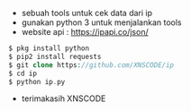 * sebuah tools untuk cek data dari ip
* gunakan python 3 untuk menjalankan tools
* website api : https://ipapi.co/json/

```php
$ pkg install python
$ pip2 install requests
$ git clone https://github.com/XNSCODE/ip
$ cd ip
$ python ip.py
```

* terimakasih XNSCODE
